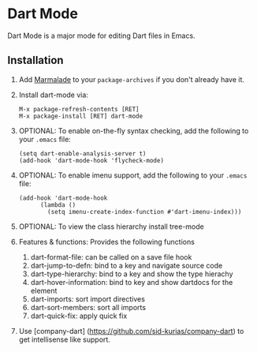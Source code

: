 Dart Mode
=========
Dart Mode is a major mode for editing Dart files in Emacs.

## Installation

1. Add [Marmalade](https://marmalade-repo.org/#download) to your
   `package-archives` if you don't already have it.

1.  Install dart-mode via:
    ```
    M-x package-refresh-contents [RET]
    M-x package-install [RET] dart-mode
    ```

1.  OPTIONAL: To enable on-the-fly syntax checking, add the
    following to your `.emacs` file:
    ```
    (setq dart-enable-analysis-server t)
    (add-hook 'dart-mode-hook 'flycheck-mode)
    ```

1.  OPTIONAL: To enable imenu support, add the
    following to your `.emacs` file:
    ```
	(add-hook 'dart-mode-hook
          (lambda ()
            (setq imenu-create-index-function #'dart-imenu-index)))
    ```
1.  OPTIONAL: To view the class hierarchy install tree-mode

1.  Features & functions: Provides the following functions
    1. dart-format-file: can be called on a save file hook
    2. dart-jump-to-defn: bind to a key and navigate source code
    3. dart-type-hierarchy: bind to a key and show the type hierachy
    4. dart-hover-information: bind to key and show dartdocs for the element
    5. dart-imports: sort import directives
    6. dart-sort-members: sort all imports
    7. dart-quick-fix: apply quick fix

1. Use [company-dart] (https://github.com/sid-kurias/company-dart) to get intellisense
   like support.

